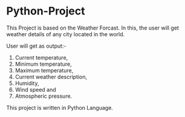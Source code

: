 # Python-Project

This Project is based on the Weather Forcast. In this, the user will get weather details of any city located in the world.

User will get as output:-
1. Current temperature,
2. Minimum temperature,
3. Maximum temperature, 
4. Current weather description, 
5. Humidity, 
6. Wind speed and 
7. Atmospheric pressure.

This project is written in Python Language.
